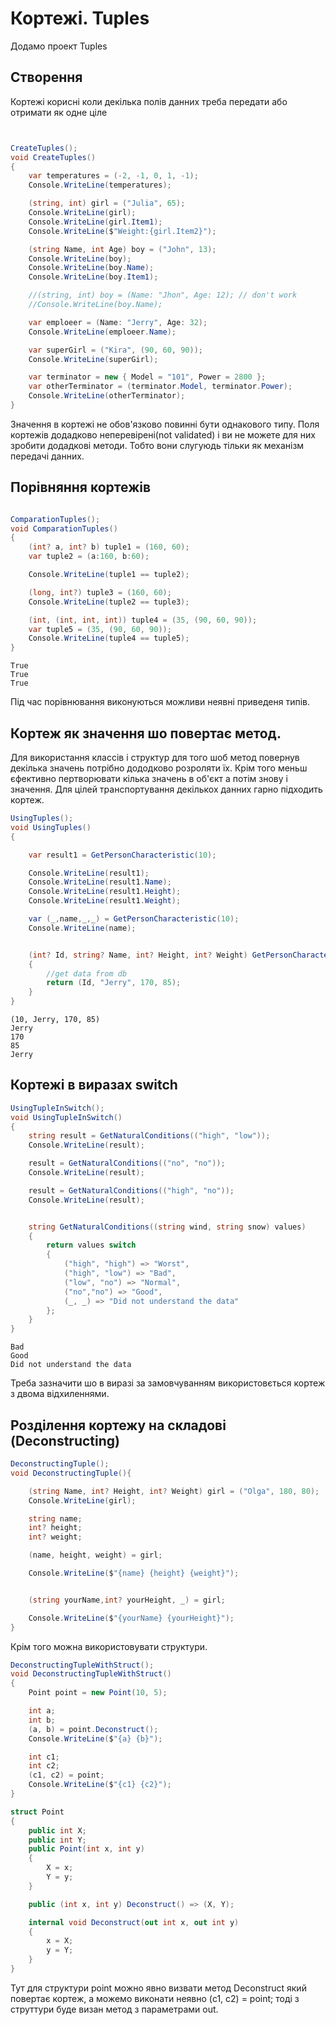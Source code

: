 # Кортежі. Tuples

Додамо проект Tuples

## Створення

Кортежі корисні коли декілька полів данних треба передати або отримати як одне ціле
```cs


CreateTuples();
void CreateTuples()
{
    var temperatures = (-2, -1, 0, 1, -1);
    Console.WriteLine(temperatures);

    (string, int) girl = ("Julia", 65);
    Console.WriteLine(girl);
    Console.WriteLine(girl.Item1);
    Console.WriteLine($"Weight:{girl.Item2}");

    (string Name, int Age) boy = ("John", 13);
    Console.WriteLine(boy);
    Console.WriteLine(boy.Name);
    Console.WriteLine(boy.Item1);

    //(string, int) boy = (Name: "Jhon", Age: 12); // don't work
    //Console.WriteLine(boy.Name);

    var emploeer = (Name: "Jerry", Age: 32);
    Console.WriteLine(emploeer.Name);

    var superGirl = ("Kira", (90, 60, 90));
    Console.WriteLine(superGirl);

    var terminator = new { Model = "101", Power = 2800 };
    var otherTerminator = (terminator.Model, terminator.Power);
    Console.WriteLine(otherTerminator);
}
```
Значення в кортежі не обов'язково повинні бути однакового типу.
Поля кортежів додадково неперевірені(not validated) і ви не можете для них зробити додадкові методи. Тобто вони слугуюдь тільки як механізм передачі данних.

## Порівняння кортежів

```cs

ComparationTuples();
void ComparationTuples()
{
    (int? a, int? b) tuple1 = (160, 60);
    var tuple2 = (a:160, b:60);

    Console.WriteLine(tuple1 == tuple2);

    (long, int?) tuple3 = (160, 60);
    Console.WriteLine(tuple2 == tuple3);

    (int, (int, int, int)) tuple4 = (35, (90, 60, 90));
    var tuple5 = (35, (90, 60, 90));
    Console.WriteLine(tuple4 == tuple5);
}
```
```
True
True
True
```
Під час порівнювання виконуються можливи неявні приведеня типів.

## Кортеж як значення шо повертає метод.

Для використання классів і структур для того шоб метод повернув декілька значень потрібно дододково розроляти їх. Крім того меньш єфективно пертворювати кілька значень в об'єкт а потім знову і значення. Для цілей транспортування декількох данних гарно підходить кортеж. 

```cs
UsingTuples();
void UsingTuples()
{

    var result1 = GetPersonCharacteristic(10);

    Console.WriteLine(result1);
    Console.WriteLine(result1.Name);
    Console.WriteLine(result1.Height);
    Console.WriteLine(result1.Weight);

    var (_,name,_,_) = GetPersonCharacteristic(10);
    Console.WriteLine(name);


    (int? Id, string? Name, int? Height, int? Weight) GetPersonCharacteristic(int? Id)
    {
        //get data from db
        return (Id, "Jerry", 170, 85);
    }
}
```
```
(10, Jerry, 170, 85)
Jerry
170
85
Jerry
```

## Кортежі в виразах switch

```cs
UsingTupleInSwitch();
void UsingTupleInSwitch()
{
    string result = GetNaturalConditions(("high", "low"));
    Console.WriteLine(result);

    result = GetNaturalConditions(("no", "no"));
    Console.WriteLine(result);

    result = GetNaturalConditions(("high", "no"));
    Console.WriteLine(result);


    string GetNaturalConditions((string wind, string snow) values)
    {
        return values switch
        {
            ("high", "high") => "Worst",
            ("high", "low") => "Bad",
            ("low", "no") => "Normal",
            ("no","no") => "Good",
            (_, _) => "Did not understand the data"
        };
    }
}
```

```
Bad
Good
Did not understand the data
```
Треба зазначити шо в виразі за замовчуванням використовється кортеж з двома відхиленнями. 

## Розділення кортежу на складові (Deconstructing)

```cs
DeconstructingTuple();
void DeconstructingTuple(){

    (string Name, int? Height, int? Weight) girl = ("Olga", 180, 80);
    Console.WriteLine(girl);

    string name;
    int? height;
    int? weight;

    (name, height, weight) = girl;

    Console.WriteLine($"{name} {height} {weight}");


    (string yourName,int? yourHeight, _) = girl;

    Console.WriteLine($"{yourName} {yourHeight}");
}

```

Крім того можна використовувати структури.

```cs
DeconstructingTupleWithStruct();
void DeconstructingTupleWithStruct()
{
    Point point = new Point(10, 5);

    int a;
    int b;
    (a, b) = point.Deconstruct();
    Console.WriteLine($"{a} {b}");

    int c1;
    int c2;
    (c1, c2) = point;
    Console.WriteLine($"{c1} {c2}");
}

struct Point
{
    public int X;
    public int Y;
    public Point(int x, int y)
    {
        X = x;
        Y = y;
    }

    public (int x, int y) Deconstruct() => (X, Y);

    internal void Deconstruct(out int x, out int y)
    {
        x = X;
        y = Y;
    }
}
```
Тут для структури point можно явно визвати метод Deconstruct який повертає кортеж, а можемо виконати неявно (c1, c2) = point; тоді з струттури буде визан метод з параметрами out.